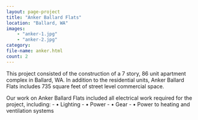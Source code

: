 ```yaml
---
layout: page-project
title: "Anker Ballard Flats"
location: "Ballard, WA"
images: 
    - "anker-1.jpg"
    - "anker-2.jpg"
category:
file-name: anker.html
count: 2
---
```



This project consisted of the construction of a 7 story, 86 unit apartment complex in Ballard, WA. In addition to the residential units, Anker Ballard Flats includes 735 square feet of street level commercial space.

Our work on Anker Ballard Flats included all electrical work required for the project, including:
    - &#8226; Lighting
    - &#8226; Power
    - &#8226; Gear
    - &#8226; Power to heating and ventilation systems